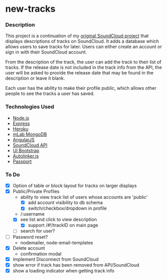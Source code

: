 # new-tracks

### Description

This project is a continuation of my [original SoundCloud project](https://github.com/njscholfield/soundcloud) that displays descriptions of tracks on SoundCloud. It adds a database which allows users to save tracks for later. Users can either create an account or sign in with their SoundCloud account.

From the description of the track, the user can add the track to their list of tracks. If the release date is not included in the track info from the API, the user will be asked to provide the release date that may be found in the description or leave it blank.

Each user has the ability to make their profile public, which allows other people to see the tracks a user has saved.

### Technologies Used
- [Node.js](https://nodejs.org)
- [Express](https://expressjs.com)
- [Heroku](https://heroku.com)
- [mLab MongoDB](https://mlab.com)
- [AngularJS](https://angularjs.org)
- [SoundCloud API](https://developers.soundcloud.com)
- [UI Bootstrap](https://angular-ui.github.io/bootstrap/)
- [Autolinker.js](https://github.com/gregjacobs/Autolinker.js)
- [Passport](http://passportjs.org)

### To Do
- [x] Option of table or block layout for tracks on larger displays
- [x] Public/Private Profiles
  - ability to view track list of users whose accounts are 'public'
    - [x] add account visibility to db schema
    - [x] switch/checkbox/dropdown in profile
  - /:username
  - [x] see list and click to view description
    - [x] support /#!/trackID on main page
  - [ ] search for user?
- [ ] Password reset?
  - nodemailer, node-email-templates
- [x] Delete account
  - confirmation modal
- [x] Implement Disconnect from SoundCloud
- [x] show error if track has been removed from API/SoundCloud
- [x] show a loading indicator when getting track info
